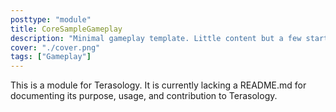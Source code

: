 ```yaml
---
posttype: "module" 
title: CoreSampleGameplay
description: "Minimal gameplay template. Little content but a few starting items."
cover: "./cover.png"
tags: ["Gameplay"]
---
```

This is a module for Terasology. It is currently lacking a README.md for documenting its purpose, usage, and contribution to Terasology.